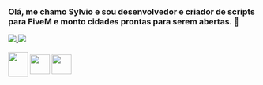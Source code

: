 ### Olá, me chamo Sylvio e sou desenvolvedor e criador de scripts para FiveM e monto cidades prontas para serem abertas. 👋

<!--
**SylvioLeonZanotti/SylvioLeonZanotti** is a ✨ _special_ ✨ repository because its `README.md` (this file) appears on your GitHub profile.

Here are some ideas to get you started:

- 🔭 I’m currently working on ...
- 🌱 I’m currently learning ...
- 👯 I’m looking to collaborate on ...
- 🤔 I’m looking for help with ...
- 💬 Ask me about ...
- 📫 How to reach me: ...
- 😄 Pronouns: ...
- ⚡ Fun fact: ...
-->
<a href="https://www.instagram.com/osylviozanotti" alt="Instagram" target="_blank">
  <img src="https://img.shields.io/badge/-Instagram-DF0174?style=for-the-badge&labelColor=DF0174&logo=instagram&logoColor=white&link=https://www.instagram.com/osylviozanotti">
</a>

<a href="https://www.discord.gg/dSk5sbYu7N" alt="Discord" target="_blank">
  <img src="https://img.shields.io/badge/-Discord-00ccff?style=for-the-badge&labelColor=00ccff&logo=discord&logoColor=white&link=https://www.discord.gg/dSk5sbYu7N">
</a>

<div style="display: inline_block"><br>
  <img align="center" alt="" height="50" width="40" src="https://cdn.discordapp.com/attachments/1034653600389025903/1109539080255066234/icons8-lua-language-64.png">
  <img align="center" alt="" height="40" width="40" src="https://cdn.discordapp.com/attachments/1034653600389025903/1109538223593623562/icons8-html-48.png"> 
  <img align="center" alt="" height="40" width="40" src="https://cdn.discordapp.com/attachments/1034653600389025903/1109538724729081906/icons8-fivem-48.png"> 
</div>
